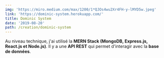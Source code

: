 ```yaml
---
img: 'https://miro.medium.com/max/1200/1*QJOs4wu2Xr4FH-y-lMYD5w.jpeg'
link: 'https://dominic-system.herokuapp.com/'
title: Dominic System
date: '2019-08-20'
path: /creation/dominic-system
---
```

Au niveau technique, j'ai utilisé la **MERN Stack (MongoDB, Express.js, React.js et Node.js)**. Il y a une **API REST** qui permet d'interagir avec la **base de données**.
